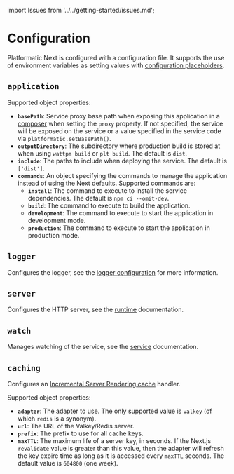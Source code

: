 import Issues from '../../getting-started/issues.md';

# Configuration

Platformatic Next is configured with a configuration file. It supports the use
of environment variables as setting values with [configuration placeholders](#configuration-placeholders).

## `application`

Supported object properties:

- **`basePath`**: Service proxy base path when exposing this application in a [composer](../../composer/configuration.md) when setting the `proxy` property. If not specified, the service will be exposed on the service or a value specified in the service code via `platformatic.setBasePath()`.
- **`outputDirectory`**: The subdirectory where production build is stored at when using `wattpm build` or `plt build`. The default is `dist`.
- **`include`**: The paths to include when deploying the service. The default is `['dist']`.
- **`commands`**: An object specifying the commands to manage the application instead of using the Next defaults. Supported commands are:
  - **`install`**: The command to execute to install the service dependencies. The default is `npm ci --omit-dev`.
  - **`build`**: The command to execute to build the application.
  - **`development`**: The command to execute to start the application in development mode.
  - **`production`**: The command to execute to start the application in production mode.

## `logger`

Configures the logger, see the [logger configuration](https://www.fastify.io/docs/latest/Reference/Server/#logger) for more information.

## `server`

Configures the HTTP server, see the [runtime](../../runtime/configuration.md#server) documentation.

## `watch`

Manages watching of the service, see the [service](../../service/configuration.md#watch) documentation.

## `caching`

Configures an [Incremental Server Rendering cache](https://nextjs.org/docs/app/api-reference/next-config-js/incrementalCacheHandlerPath) handler.

Supported object properties:

- **`adapter`**: The adapter to use. The only supported value is `valkey` (of which `redis` is a synonym).
- **`url`**: The URL of the Valkey/Redis server.
- **`prefix`**: The prefix to use for all cache keys.
- **`maxTTL`**: The maximum life of a server key, in seconds. If the Next.js `revalidate` value is greater than this value, then
  the adapter will refresh the key expire time as long as it is accessed every `maxTTL` seconds. The default value is `604800` (one week).

<Issues />
